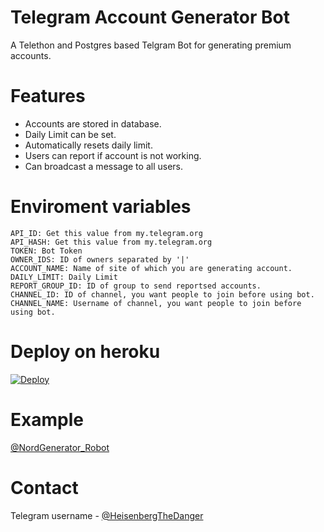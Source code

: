 # Telegram Account Generator Bot

A Telethon and Postgres based Telgram Bot for generating premium accounts.

# Features
* Accounts are stored in database.
* Daily Limit can be set.
* Automatically resets daily limit.
* Users can report if account is not working.
* Can broadcast a message to all users.

# Enviroment variables
```
API_ID: Get this value from my.telegram.org
API_HASH: Get this value from my.telegram.org
TOKEN: Bot Token
OWNER_IDS: ID of owners separated by '|'
ACCOUNT_NAME: Name of site of which you are generating account.
DAILY_LIMIT: Daily Limit
REPORT_GROUP_ID: ID of group to send reportsed accounts.
CHANNEL_ID: ID of channel, you want people to join before using bot.
CHANNEL_NAME: Username of channel, you want people to join before using bot.
```

# Deploy on heroku

[![Deploy](https://www.herokucdn.com/deploy/button.svg)](https://heroku.com/deploy?template=https://github.com/ITZABHXD/TGAccountGeneratorBot/)


# Example

[@NordGenerator_Robot](https://t.me/NordGenerator_Robot)


# Contact

Telegram username - [@HeisenbergTheDanger](https://t.me/HeisenbergTheDanger)
